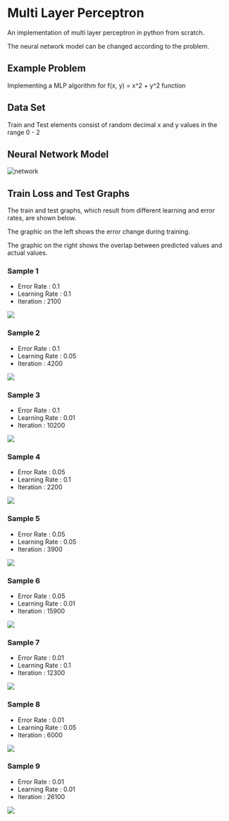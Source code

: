 # Multi Layer Perceptron

An implementation of multi layer perceptron in python from scratch.

The neural network model can be changed according to the problem.

## Example Problem 
Implementing a MLP algorithm for f(x, y) = x^2 + y^2 function 

## Data Set

Train and Test elements consist of random decimal x and y values in the range 0 - 2 

## Neural Network Model

![network](/graphs/network.png)

## Train Loss and Test Graphs

The train and test graphs, which result from different learning and error rates, are shown below.

The graphic on the left shows the error change during training.

The graphic on the right shows the overlap between predicted values and actual values.

### Sample 1
* Error Rate : 0.1
* Learning Rate : 0.1
* Iteration : 2100

![](/graphs/1.png)

### Sample 2
* Error Rate : 0.1
* Learning Rate : 0.05
* Iteration : 4200

![](/graphs/2.png)
### Sample 3
* Error Rate : 0.1
* Learning Rate : 0.01
* Iteration : 10200

![](/graphs/3.png)
### Sample 4
* Error Rate : 0.05
* Learning Rate : 0.1
* Iteration : 2200

![](/graphs/4.png)
### Sample 5
* Error Rate : 0.05
* Learning Rate : 0.05
* Iteration : 3900

![](/graphs/5.png)
### Sample 6
* Error Rate : 0.05
* Learning Rate : 0.01
* Iteration : 15900

![](/graphs/6.png)
### Sample 7
* Error Rate : 0.01
* Learning Rate : 0.1
* Iteration : 12300

![](/graphs/7.png)
### Sample 8
* Error Rate : 0.01
* Learning Rate : 0.05
* Iteration : 6000

![](/graphs/8.png)
### Sample 9
* Error Rate : 0.01
* Learning Rate : 0.01
* Iteration : 26100

![](/graphs/9.png)
